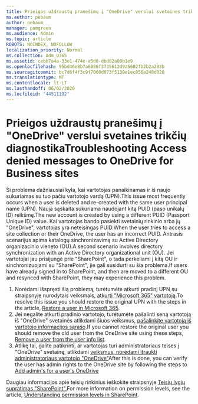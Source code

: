 ```yaml
---
title: Prieigos uždraustų pranešimų į "OneDrive" verslui svetaines trikčių diagnostika
ms.author: pebaum
author: pebaum
manager: pamgreen
ms.audience: Admin
ms.topic: article
ROBOTS: NOINDEX, NOFOLLOW
localization_priority: Normal
ms.collection: Adm_O365
ms.assetid: cebb7a4a-33e1-474e-a5d0-dbd02a80b1e9
ms.openlocfilehash: 95bd46e8b7a6006f3735612d9a5602fb2b2a283b
ms.sourcegitcommit: bc7d6f4f3c9f7060d073f5130e1ec856e248d020
ms.translationtype: MT
ms.contentlocale: lt-LT
ms.lasthandoff: 06/02/2020
ms.locfileid: "44511192"
---
```

# <a name="troubleshooting-access-denied-messages-to-onedrive-for-business-sites"></a><span data-ttu-id="1c562-102">Prieigos uždraustų pranešimų į "OneDrive" verslui svetaines trikčių diagnostika</span><span class="sxs-lookup"><span data-stu-id="1c562-102">Troubleshooting Access denied messages to OneDrive for Business sites</span></span>

<span data-ttu-id="1c562-103">Ši problema dažniausiai kyla, kai vartotojas panaikinamas ir iš naujo sukuriamas su tuo pačiu vartotojo vardą (UPN).</span><span class="sxs-lookup"><span data-stu-id="1c562-103">This issue most frequently occurs when a user is deleted and re-created with the same user principal name (UPN).</span></span> <span data-ttu-id="1c562-104">Nauja sąskaita sukuriama naudojant kitą PUID (paso unikalų ID) reikšmę.</span><span class="sxs-lookup"><span data-stu-id="1c562-104">The new account is created by using a different PUID (Passport Unique ID) value.</span></span> <span data-ttu-id="1c562-105">Kai vartotojas bando pasiekti svetainių rinkinio arba jų "OneDrive", vartotojas yra neteisingas PUID.</span><span class="sxs-lookup"><span data-stu-id="1c562-105">When the user tries to access a site collection or their OneDrive, the user has an incorrect PUID.</span></span> <span data-ttu-id="1c562-106">Antrasis scenarijus apima katalogų sinchronizavimą su Active Directory organizacinio vieneto (OU).</span><span class="sxs-lookup"><span data-stu-id="1c562-106">A second scenario involves directory synchronization with an Active Directory organizational unit (OU).</span></span> <span data-ttu-id="1c562-107">Jei vartotojai jau prisijungė prie "SharePoint", o tada perkeliami į kitą OU ir sinchronizuojami su "SharePoint", jie gali susidurti su šia problema.</span><span class="sxs-lookup"><span data-stu-id="1c562-107">If users have already signed in to SharePoint, and then are moved to a different OU and resynced with SharePoint, they may experience this problem.</span></span>

1. <span data-ttu-id="1c562-108">Norėdami išspręsti šią problemą, turėtumėte atkurti pradinį UPN su straipsnyje nurodytais veiksmais, [atkurti "Microsoft 365" vartotoją](https://docs.microsoft.com/microsoft-365/admin/add-users/restore-user).</span><span class="sxs-lookup"><span data-stu-id="1c562-108">To resolve this issue you should restore the original UPN with the steps in the article, [Restore a user in Microsoft 365](https://docs.microsoft.com/microsoft-365/admin/add-users/restore-user).</span></span>
2. <span data-ttu-id="1c562-109">Jei negalite atkurti pradinio vartotojo, turėtumėte pašalinti seną vartotoją iš "OneDrive" svetainės atlikdami šiuos veiksmus, [pašalinkite vartotoją iš vartotojo informacijos sąrašo]().</span><span class="sxs-lookup"><span data-stu-id="1c562-109">If you cannot restore the original user you should remove the old user from the OneDrive site using these steps, [Remove a user from the user info list]().</span></span> 
3. <span data-ttu-id="1c562-110">Atlikę tai, galite patikrinti, ar vartotojas turi administratoriaus teises į "OneDrive" svetainę, atlikdami [veiksmus, norėdami įtraukti administratoriaus vartotojo "OneDrive"](https://docs.microsoft.com/sharepoint/manage-user-profiles)</span><span class="sxs-lookup"><span data-stu-id="1c562-110">After this is done, you can verify the user has admin rights to the OneDrive site by following the steps to [Add admin's for a user's OneDrive](https://docs.microsoft.com/sharepoint/manage-user-profiles)</span></span>

<span data-ttu-id="1c562-111">Daugiau informacijos apie teisių rinkinius ieškokite straipsnyje [Teisių lygių supratimas "SharePoint".](https://docs.microsoft.com/sharepoint/understanding-permission-levels)</span><span class="sxs-lookup"><span data-stu-id="1c562-111">For more information on permission levels, see the article, [Understanding permission levels in SharePoint](https://docs.microsoft.com/sharepoint/understanding-permission-levels).</span></span>
